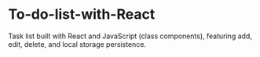# To-do-list-with-React
Task list built with React and JavaScript (class components), featuring add, edit, delete, and local storage persistence.
